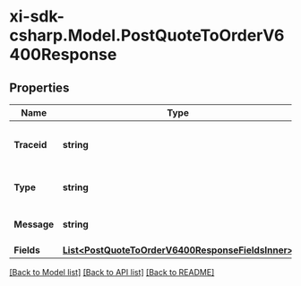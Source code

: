 # xi-sdk-csharp.Model.PostQuoteToOrderV6400Response

## Properties

Name | Type | Description | Notes
------------ | ------------- | ------------- | -------------
**Traceid** | **string** | A unique trace id to identify the issue. | [optional] 
**Type** | **string** | Type of the error message. | [optional] 
**Message** | **string** | A detailed error message. | [optional] 
**Fields** | [**List&lt;PostQuoteToOrderV6400ResponseFieldsInner&gt;**](PostQuoteToOrderV6400ResponseFieldsInner.md) |  | [optional] 

[[Back to Model list]](../README.md#documentation-for-models) [[Back to API list]](../README.md#documentation-for-api-endpoints) [[Back to README]](../README.md)

